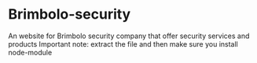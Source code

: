 # Brimbolo-security
An website for Brimbolo security company that offer security services and products
Important note:
      extract the file and then make sure you install node-module
